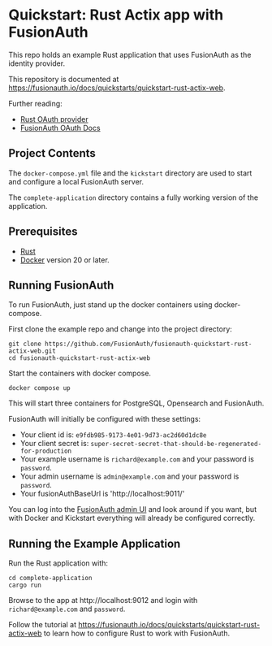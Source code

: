 # Quickstart: Rust Actix app with FusionAuth

This repo holds an example Rust application that uses FusionAuth as the identity provider.

This repository is documented at https://fusionauth.io/docs/quickstarts/quickstart-rust-actix-web.

Further reading:
- [Rust OAuth provider](https://docs.rs/oauth2/latest/oauth2/)
- [FusionAuth OAuth Docs](https://fusionauth.io/docs/v1/tech/oauth/endpoints)

## Project Contents

The `docker-compose.yml` file and the `kickstart` directory are used to start and configure a local FusionAuth server.

The `complete-application` directory contains a fully working version of the application.

## Prerequisites

- [Rust](https://rustup.rs/#)
- [Docker](https://www.docker.com) version 20 or later.

## Running FusionAuth

To run FusionAuth, just stand up the docker containers using docker-compose.

First clone the example repo and change into the project directory:

```shell
git clone https://github.com/FusionAuth/fusionauth-quickstart-rust-actix-web.git
cd fusionauth-quickstart-rust-actix-web
```

Start the containers with docker compose.

```shell
docker compose up
```

This will start three containers for PostgreSQL, Opensearch and FusionAuth.

FusionAuth will initially be configured with these settings:

* Your client id is: `e9fdb985-9173-4e01-9d73-ac2d60d1dc8e`
* Your client secret is: `super-secret-secret-that-should-be-regenerated-for-production`
* Your example username is `richard@example.com` and your password is `password`.
* Your admin username is `admin@example.com` and your password is `password`.
* Your fusionAuthBaseUrl is 'http://localhost:9011/'

You can log into the [FusionAuth admin UI](http://localhost:9011/admin) and look around if you want, but with Docker and Kickstart everything will already be configured correctly.

## Running the Example Application

Run the Rust application with:

```shell
cd complete-application
cargo run
```

Browse to the app at http://localhost:9012 and login with `richard@example.com` and `password`.

Follow the tutorial at https://fusionauth.io/docs/quickstarts/quickstart-rust-actix-web to learn how to configure Rust to work with FusionAuth.
